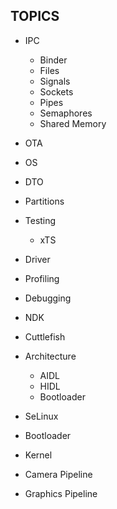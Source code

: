 ## TOPICS
- IPC
  - Binder
  - Files
  - Signals
  - Sockets
  - Pipes
  - Semaphores
  - Shared Memory
    
- OTA
- OS
- DTO
- Partitions
- Testing
  - xTS 
- Driver
- Profiling
- Debugging
- NDK
- Cuttlefish
- Architecture
  - AIDL
  - HIDL
  - Bootloader 
- SeLinux
- Bootloader
- Kernel
- Camera Pipeline
- Graphics Pipeline
